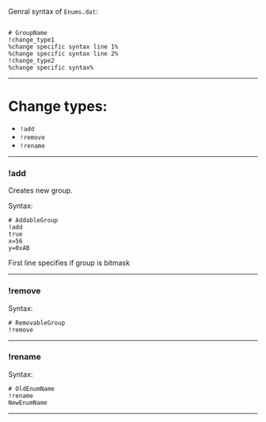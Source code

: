 


Genral syntax of `Enums.dat`:
```

# GroupName
!change_type1
%change specific syntax line 1%
%change specific syntax line 2%
!change_type2
%change specific syntax%

```
---
# Change types:

- `!add`
- `!remove`
- `!rename`

---
### !add

Creates new group.

Syntax:
```
# AddableGroup
!add
true
x=56
y=0xAB
```
First line specifies if group is bitmask

---
### !remove

Syntax:
```
# RemovableGroup
!remove
```

---
### !rename

Syntax:
```
# OldEnumName
!rename
NewEnumName
```

---


